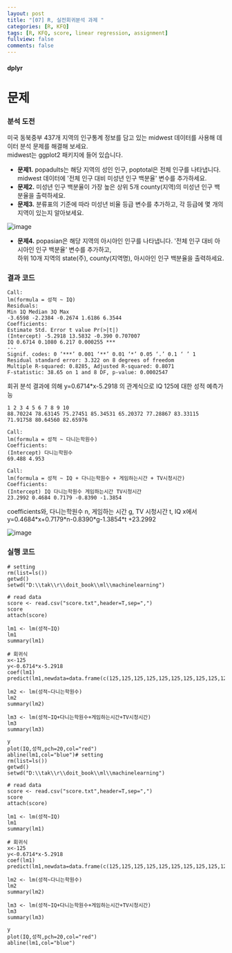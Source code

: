 ```yaml
---
layout: post
title: "[07] R, 실전회귀분석 과제 "
categories: [R, KFQ]
tags: [R, KFQ, score, linear regression, assignment]
fullview: false
comments: false
---
```


#### dplyr



# **문제**
### 분석 도전
미국 동북중부 437개 지역의 인구통계 정보를 담고 있는 midwest 데이터를 사용해 데이터 분석 문제를 해결해 보세요.    
midwest는 ggplot2 패키지에 들어 있습니다.   
+ __문제1.__ popadults는 해당 지역의 성인 인구, poptotal은 전체 인구를 나타냅니다. midwest 데이터에 '전체 인구 대비 미성년 인구 백분율' 변수를 추가하세요.   
+ __문제2.__ 미성년 인구 백분율이 가장 높은 상위 5개 county(지역)의 미성년 인구 백분율을 출력하세요.   
+ __문제3.__ 분류표의 기준에 따라 미성년 비율 등급 변수를 추가하고, 각 등급에 몇 개의 지역이 있는지 알아보세요.   

![image](https://user-images.githubusercontent.com/84369912/126747506-8ae34da4-a3f7-47a5-b14c-b21bce1d81df.png)

+ __문제4.__ popasian은 해당 지역의 아시아인 인구를 나타냅니다. '전체 인구 대비 아시아인 인구 백분율' 변수를 추가하고,   
하위 10개 지역의 state(주), county(지역명), 아시아인 인구 백분율을 출력하세요.   


### 결과 코드
```
Call:
lm(formula = 성적 ~ IQ)
Residuals:
Min 1Q Median 3Q Max
-3.6598 -2.2384 -0.2674 1.6186 6.3544
Coefficients:
Estimate Std. Error t value Pr(>|t|)
(Intercept) -5.2918 13.5832 -0.390 0.707007
IQ 0.6714 0.1080 6.217 0.000255 ***
---
Signif. codes: 0 ‘***’ 0.001 ‘**’ 0.01 ‘*’ 0.05 ‘.’ 0.1 ‘ ’ 1
Residual standard error: 3.322 on 8 degrees of freedom
Multiple R-squared: 0.8285, Adjusted R-squared: 0.8071
F-statistic: 38.65 on 1 and 8 DF, p-value: 0.0002547
```

회귀 분석 결과에 의해 y=0.6714*x-5.2918 의 관계식으로 IQ 125에 대한 성적 예측가능

```
1 2 3 4 5 6 7 8 9 10
88.70224 78.63145 75.27451 85.34531 65.20372 77.28867 83.33115 71.91758 80.64560 82.65976
```

```
Call:
lm(formula = 성적 ~ 다니는학원수)
Coefficients:
(Intercept) 다니는학원수
69.488 4.953
```

```
Call:
lm(formula = 성적 ~ IQ + 다니는학원수 + 게임하는시간 + TV시청시간)
Coefficients:
(Intercept) IQ 다니는학원수 게임하는시간 TV시청시간
23.2992 0.4684 0.7179 -0.8390 -1.3854
```
coefficients와, 다니는학원수 n, 게임하는 시간 g, TV 시청시간 t, IQ x에서
y=0.4684\*x+0.7179\*n-0.8390\*g-1.3854\*t +23.2992

![image](https://user-images.githubusercontent.com/84369912/126749203-f8215a7a-464e-47f0-a299-36346fbd5eba.png)



### 실행 코드
```
# setting
rm(list=ls())
getwd()
setwd("D:\\tak\\r\\doit_book\\ml\\machinelearning")

# read data
score <- read.csv("score.txt",header=T,sep=",")
score
attach(score)

lm1 <- lm(성적~IQ)
lm1
summary(lm1)

# 회귀식
x<-125
y<-0.6714*x-5.2918
coef(lm1)
predict(lm1,newdata=data.frame(c(125,125,125,125,125,125,125,125,125,125)))

lm2 <- lm(성적~다니는학원수)
lm2
summary(lm2)

lm3 <- lm(성적~IQ+다니는학원수+게임하는시간+TV시청시간)
lm3
summary(lm3)

y
plot(IQ,성적,pch=20,col="red")
abline(lm1,col="blue")# setting
rm(list=ls())
getwd()
setwd("D:\\tak\\r\\doit_book\\ml\\machinelearning")

# read data
score <- read.csv("score.txt",header=T,sep=",")
score
attach(score)

lm1 <- lm(성적~IQ)
lm1
summary(lm1)

# 회귀식
x<-125
y<-0.6714*x-5.2918
coef(lm1)
predict(lm1,newdata=data.frame(c(125,125,125,125,125,125,125,125,125,125)))

lm2 <- lm(성적~다니는학원수)
lm2
summary(lm2)

lm3 <- lm(성적~IQ+다니는학원수+게임하는시간+TV시청시간)
lm3
summary(lm3)

y
plot(IQ,성적,pch=20,col="red")
abline(lm1,col="blue")
```